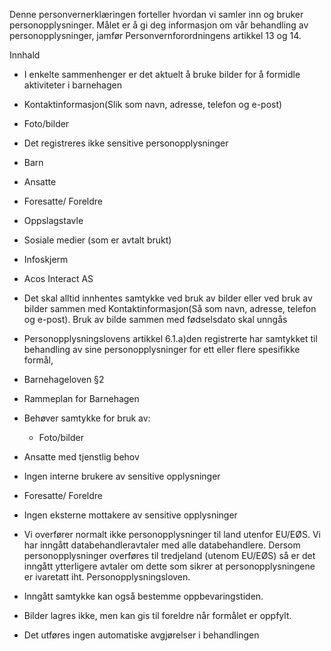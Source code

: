 <!-- title: Bilder barnehage -->


  

Denne personvernerklæringen forteller hvordan vi samler inn og bruker personopplysninger. Målet er å gi deg informasjon om vår behandling av personopplysninger, jamfør Personvernforordningens artikkel 13 og 14.

  

Innhald

*   I enkelte sammenhenger er det aktuelt å bruke bilder for å formidle aktiviteter i barnehagen  
    
*   Kontaktinformasjon(Slik som navn, adresse, telefon og e-post)  
    
*   Foto/bilder  
    
*   Det registreres ikke sensitive personopplysninger  
    
*   Barn  
    
*   Ansatte  
    
*   Foresatte/ Foreldre  
    
*   Oppslagstavle  
    
*   Sosiale medier (som er avtalt brukt)  
    
*   Infoskjerm  
    
*   Acos Interact AS  
    
*   Det skal alltid innhentes samtykke ved bruk av bilder eller ved bruk av bilder sammen med Kontaktinformasjon(Så som navn, adresse, telefon og e-post). Bruk av bilde sammen med fødselsdato skal unngås  
    
*   Personopplysningslovens artikkel 6.1.a)den registrerte har samtykket til behandling av sine personopplysninger for ett eller flere spesifikke formål,  
    
*   Barnehageloven §2  
    
*   Rammeplan for Barnehagen  
    
*   Behøver samtykke for bruk av:  
    
    *   Foto/bilder
    
*   Ansatte med tjenstlig behov  
    
*   Ingen interne brukere av sensitive opplysninger  
    
*   Foresatte/ Foreldre  
    
*   Ingen eksterne mottakere av sensitive opplysninger  
    
*   Vi overfører normalt ikke personopplysninger til land utenfor EU/EØS. Vi har inngått databehandleravtaler med alle databehandlere. Dersom personopplysninger overføres til tredjeland (utenom EU/EØS) så er det inngått ytterligere avtaler om dette som sikrer at personopplysningene er ivaretatt iht. Personopplysningsloven.  
    
*   Inngått samtykke kan også bestemme oppbevaringstiden.  
    
*   Bilder lagres ikke, men kan gis til foreldre når formålet er oppfylt.  
    
*   Det utføres ingen automatiske avgjørelser i behandlingen